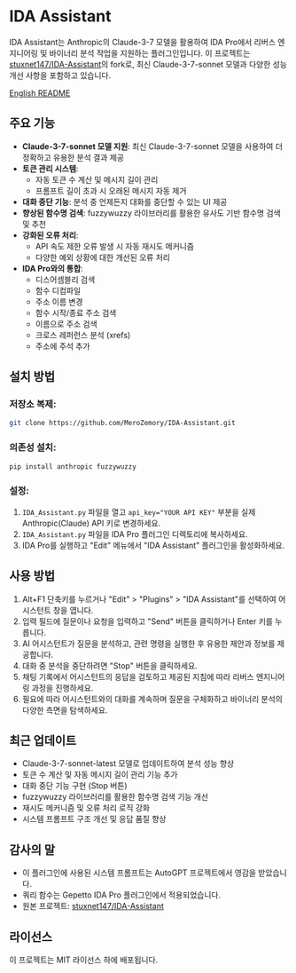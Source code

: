 # IDA Assistant

IDA Assistant는 Anthropic의 Claude-3-7 모델을 활용하여 IDA Pro에서 리버스 엔지니어링 및 바이너리 분석 작업을 지원하는 플러그인입니다. 이 프로젝트는 [stuxnet147/IDA-Assistant](https://github.com/stuxnet147/IDA-Assistant)의 fork로, 최신 Claude-3-7-sonnet 모델과 다양한 성능 개선 사항을 포함하고 있습니다.

[English README](README.md)

## 주요 기능

- **Claude-3-7-sonnet 모델 지원**: 최신 Claude-3-7-sonnet 모델을 사용하여 더 정확하고 유용한 분석 결과 제공
- **토큰 관리 시스템**: 
  - 자동 토큰 수 계산 및 메시지 길이 관리
  - 프롬프트 길이 초과 시 오래된 메시지 자동 제거
- **대화 중단 기능**: 분석 중 언제든지 대화를 중단할 수 있는 UI 제공
- **향상된 함수명 검색**: fuzzywuzzy 라이브러리를 활용한 유사도 기반 함수명 검색 및 추천
- **강화된 오류 처리**: 
  - API 속도 제한 오류 발생 시 자동 재시도 메커니즘
  - 다양한 예외 상황에 대한 개선된 오류 처리
- **IDA Pro와의 통합**: 
  - 디스어셈블리 검색
  - 함수 디컴파일
  - 주소 이름 변경
  - 함수 시작/종료 주소 검색
  - 이름으로 주소 검색
  - 크로스 레퍼런스 분석 (xrefs)
  - 주소에 주석 추가

## 설치 방법

### 저장소 복제:
```sh
git clone https://github.com/MeroZemory/IDA-Assistant.git
```

### 의존성 설치:
```sh
pip install anthropic fuzzywuzzy
```

### 설정:
1. `IDA_Assistant.py` 파일을 열고 `api_key="YOUR API KEY"` 부분을 실제 Anthropic(Claude) API 키로 변경하세요.
2. `IDA_Assistant.py` 파일을 IDA Pro 플러그인 디렉토리에 복사하세요.
3. IDA Pro를 실행하고 "Edit" 메뉴에서 "IDA Assistant" 플러그인을 활성화하세요.

## 사용 방법

1. Alt+F1 단축키를 누르거나 "Edit" > "Plugins" > "IDA Assistant"를 선택하여 어시스턴트 창을 엽니다.
2. 입력 필드에 질문이나 요청을 입력하고 "Send" 버튼을 클릭하거나 Enter 키를 누릅니다.
3. AI 어시스턴트가 질문을 분석하고, 관련 명령을 실행한 후 유용한 제안과 정보를 제공합니다.
4. 대화 중 분석을 중단하려면 "Stop" 버튼을 클릭하세요.
5. 채팅 기록에서 어시스턴트의 응답을 검토하고 제공된 지침에 따라 리버스 엔지니어링 과정을 진행하세요.
6. 필요에 따라 어시스턴트와의 대화를 계속하며 질문을 구체화하고 바이너리 분석의 다양한 측면을 탐색하세요.

## 최근 업데이트

- Claude-3-7-sonnet-latest 모델로 업데이트하여 분석 성능 향상
- 토큰 수 계산 및 자동 메시지 길이 관리 기능 추가
- 대화 중단 기능 구현 (Stop 버튼)
- fuzzywuzzy 라이브러리를 활용한 함수명 검색 기능 개선
- 재시도 메커니즘 및 오류 처리 로직 강화
- 시스템 프롬프트 구조 개선 및 응답 품질 향상

## 감사의 말

- 이 플러그인에 사용된 시스템 프롬프트는 AutoGPT 프로젝트에서 영감을 받았습니다.
- 쿼리 함수는 Gepetto IDA Pro 플러그인에서 적용되었습니다.
- 원본 프로젝트: [stuxnet147/IDA-Assistant](https://github.com/stuxnet147/IDA-Assistant)

## 라이선스

이 프로젝트는 MIT 라이선스 하에 배포됩니다.
